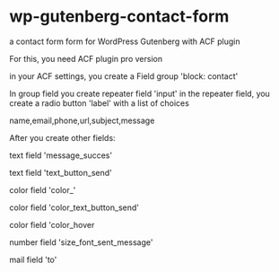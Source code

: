 # wp-gutenberg-contact-form
a contact form form for WordPress Gutenberg with ACF plugin

For this, you need ACF plugin pro version

in your ACF settings, you create a Field group 'block: contact'

In group field you create repeater field 'input' 
in the repeater field, you create a radio button 'label' with a list of choices

name,email,phone,url,subject,message

After you create other fields:

text field 'message_succes'

text field 'text_button_send'

color field 'color_'

color field 'color_text_button_send'

color field 'color_hover

number field 'size_font_sent_message'

mail field 'to'

